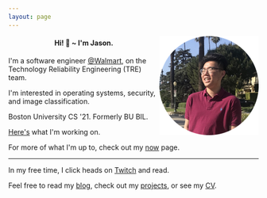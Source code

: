 ```yaml
---
layout: page
---
```

<img src="assets/profile.png" align="right" alt="profile" height="200">

#### <center>Hi! 👋 ~ I'm Jason.</center>

I'm a software engineer [@Walmart](https://twitter.com/Walmarttech), 
on the Technology Reliability Engineering (TRE) team.

I'm interested in operating systems, security, and image classification.

Boston University CS '21. Formerly BU BIL.

[Here's](https://github.com/jasonhongxyz/) what I'm working on.

For more of what I'm up to, check out my [now](https://jasonhong.xyz/now.html) page.

---
In my free time, I click heads on [Twitch](https://twitch.tv/jasonhongxyz) 
and read.

Feel free to read my [blog](https://jasonhong.xyz/blog), check out my 
[projects](https://jasonhong.xyz/projects), or see my [CV](assets/resume.pdf).

